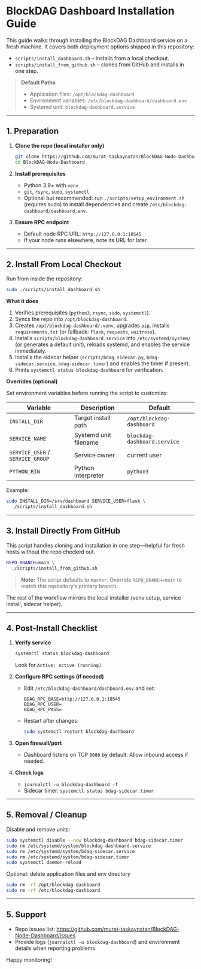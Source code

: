 # BlockDAG Dashboard Installation Guide

This guide walks through installing the BlockDAG Dashboard service on a fresh machine. It covers both deployment options shipped in this repository:

- `scripts/install_dashboard.sh` – installs from a local checkout.
- `scripts/install_from_github.sh` – clones from GitHub and installs in one step.

> **Default Paths**
> - Application files: `/opt/blockdag-dashboard`
> - Environment variables: `/etc/blockdag-dashboard/dashboard.env`
> - Systemd unit: `blockdag-dashboard.service`

---

## 1. Preparation

1. **Clone the repo (local installer only)**
   ```bash
   git clone https://github.com/murat-taskaynatan/BlockDAG-Node-Dashboard.git
   cd BlockDAG-Node-Dashboard
   ```

2. **Install prerequisites**
   - Python 3.9+ with `venv`
   - `git`, `rsync`, `sudo`, `systemctl`
   - Optional but recommended: run `./scripts/setup_environment.sh` (requires sudo) to install dependencies and create `/etc/blockdag-dashboard/dashboard.env`.

3. **Ensure RPC endpoint**
   - Default node RPC URL: `http://127.0.0.1:18545`
   - If your node runs elsewhere, note its URL for later.

---

## 2. Install From Local Checkout

Run from inside the repository:

```bash
sudo ./scripts/install_dashboard.sh
```

**What it does**

1. Verifies prerequisites (`python3`, `rsync`, `sudo`, `systemctl`).
2. Syncs the repo into `/opt/blockdag-dashboard`.
3. Creates `/opt/blockdag-dashboard/.venv`, upgrades `pip`, installs `requirements.txt` (or fallback: `flask`, `requests`, `waitress`).
4. Installs `scripts/blockdag-dashboard.service` into `/etc/systemd/system/` (or generates a default unit), reloads systemd, and enables the service immediately.
5. Installs the sidecar helper (`scripts/bdag_sidecar.py`, `bdag-sidecar.service`, `bdag-sidecar.timer`) and enables the timer if present.
6. Prints `systemctl status blockdag-dashboard` for verification.

**Overrides (optional)**

Set environment variables before running the script to customize:

| Variable | Description | Default |
|----------|-------------|---------|
| `INSTALL_DIR` | Target install path | `/opt/blockdag-dashboard` |
| `SERVICE_NAME` | Systemd unit filename | `blockdag-dashboard.service` |
| `SERVICE_USER` / `SERVICE_GROUP` | Service owner | current user |
| `PYTHON_BIN` | Python interpreter | `python3` |

Example:

```bash
sudo INSTALL_DIR=/srv/dashboard SERVICE_USER=flask \
  ./scripts/install_dashboard.sh
```

---

## 3. Install Directly From GitHub

This script handles cloning and installation in one step—helpful for fresh hosts without the repo checked out.

```bash
REPO_BRANCH=main \
  ./scripts/install_from_github.sh
```

> **Note:** The script defaults to `master`. Override `REPO_BRANCH=main` to match this repository’s primary branch.

The rest of the workflow mirrors the local installer (venv setup, service install, sidecar helper).

---

## 4. Post-Install Checklist

1. **Verify service**
   ```bash
   systemctl status blockdag-dashboard
   ```
   Look for `Active: active (running)`.

2. **Configure RPC settings (if needed)**
   - Edit `/etc/blockdag-dashboard/dashboard.env` and set:
     ```
     BDAG_RPC_BASE=http://127.0.0.1:18545
     BDAG_RPC_USER=
     BDAG_RPC_PASS=
     ```
   - Restart after changes:
     ```bash
     sudo systemctl restart blockdag-dashboard
     ```

3. **Open firewall/port**
   - Dashboard listens on TCP `8080` by default. Allow inbound access if needed.

4. **Check logs**
   - `journalctl -u blockdag-dashboard -f`
   - Sidecar timer: `systemctl status bdag-sidecar.timer`

---

## 5. Removal / Cleanup

Disable and remove units:

```bash
sudo systemctl disable --now blockdag-dashboard bdag-sidecar.timer
sudo rm /etc/systemd/system/blockdag-dashboard.service
sudo rm /etc/systemd/system/bdag-sidecar.service
sudo rm /etc/systemd/system/bdag-sidecar.timer
sudo systemctl daemon-reload
```

Optional: delete application files and env directory

```bash
sudo rm -rf /opt/blockdag-dashboard
sudo rm -rf /etc/blockdag-dashboard
```

---

## 5. Support

- Repo issues list: <https://github.com/murat-taskaynatan/BlockDAG-Node-Dashboard/issues>
- Provide logs (`journalctl -u blockdag-dashboard`) and environment details when reporting problems.

Happy monitoring!
